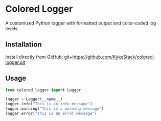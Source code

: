 # Colored Logger

A customized Python logger with formatted output and color-coded log levels

## Installation

Install directly from GitHub:
git+https://github.com/KykeStack/colored-logger.git

## Usage

``` python
from colored_logger import Logger

logger = Logger(__name__)
logger.info("This is an info message")
logger.warning("This is a warning message")
logger.error("This is an error message")
```
